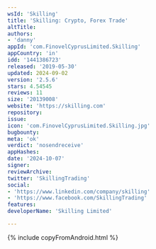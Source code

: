 ```yaml
---
wsId: 'Skilling'
title: 'Skilling: Crypto, Forex Trade'
altTitle: 
authors:
- 'danny'
appId: 'com.FinovelCyprusLimited.Skilling'
appCountry: 'in'
idd: '1441386723'
released: '2019-05-30'
updated: 2024-09-02
version: '2.5.6'
stars: 4.54545
reviews: 11
size: '20139008'
website: 'https://skilling.com'
repository: 
issue: 
icon: 'com.FinovelCyprusLimited.Skilling.jpg'
bugbounty: 
meta: 'ok'
verdict: 'nosendreceive'
appHashes: 
date: '2024-10-07'
signer: 
reviewArchive: 
twitter: 'SkillingTrading'
social:
- 'https://www.linkedin.com/company/skilling'
- 'https://www.facebook.com/SkillingTrading'
features: 
developerName: 'Skilling Limited'

---
```


{% include copyFromAndroid.html %}
